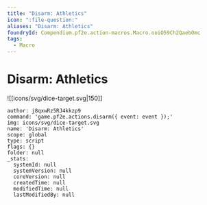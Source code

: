 ```yaml
---
title: "Disarm: Athletics"
icon: ":file-question:"
aliases: "Disarm: Athletics"
foundryId: Compendium.pf2e.action-macros.Macro.ooiO59Ch2QaebOmc
tags:
  - Macro
---
```


# Disarm: Athletics
![[icons/svg/dice-target.svg|150]]

```Macro
author: j8qxwRz5RJ4kkzp9
command: 'game.pf2e.actions.disarm({ event: event });'
img: icons/svg/dice-target.svg
name: 'Disarm: Athletics'
scope: global
type: script
flags: {}
folder: null
_stats:
  systemId: null
  systemVersion: null
  coreVersion: null
  createdTime: null
  modifiedTime: null
  lastModifiedBy: null
```
